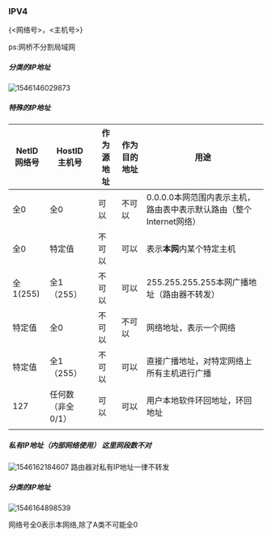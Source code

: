 ### IPV4

{<网络号>，<主机号>}

ps:网桥不分割局域网



##### 分类的IP地址

![1546146029873](C:\Users\Administrator\Desktop\computer-networks\网络层\IP地址\assets\1546146029873.png)



##### 特殊的IP地址

| NetID<br />网络号 | HostID<br />主机号 | 作为源地址 | 作为目的地址 | 用途 |
| ----------------- | ---- | ---- | ---- | ---- |
| 全0 | 全0 | 可以 | 不可以 | 0.0.0.0本网范围内表示主机，路由表中表示默认路由（整个Internet网络） |
| 全0 | 特定值 | 不可以 | 可以 | 表示**本网**内某个特定主机 |
| 全1(255) | 全1（255） | 不可以 | 可以 | 255.255.255.255本网广播地址（路由器不转发） |
| 特定值 | 全0 | 不可以 | 不可以 | 网络地址，表示一个网络 |
| 特定值 | 全1（255） | 不可以 | 可以 | 直接广播地址，对特定网络上所有主机进行广播 |
| 127 | 任何数（非全0/1） | 可以 | 可以 | 用户本地软件环回地址，环回地址 |
|                   |      |      |      |      |

##### 私有IP地址（内部网络使用） 这里网段数不对

![1546162184607](C:\Users\Administrator\Desktop\computer-networks\网络层\IP地址\assets\1546162184607.png)
路由器对私有IP地址一律不转发

##### 分类的IP地址

![1546164898539](C:\Users\Administrator\Desktop\computer-networks\网络层\IP地址\assets\1546164898539.png)

网络号全0表示本网络,除了A类不可能全0